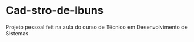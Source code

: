 # Cad-stro-de-lbuns
Projeto pessoal feit na aula do curso de Técnico em Desenvolvimento de Sistemas

